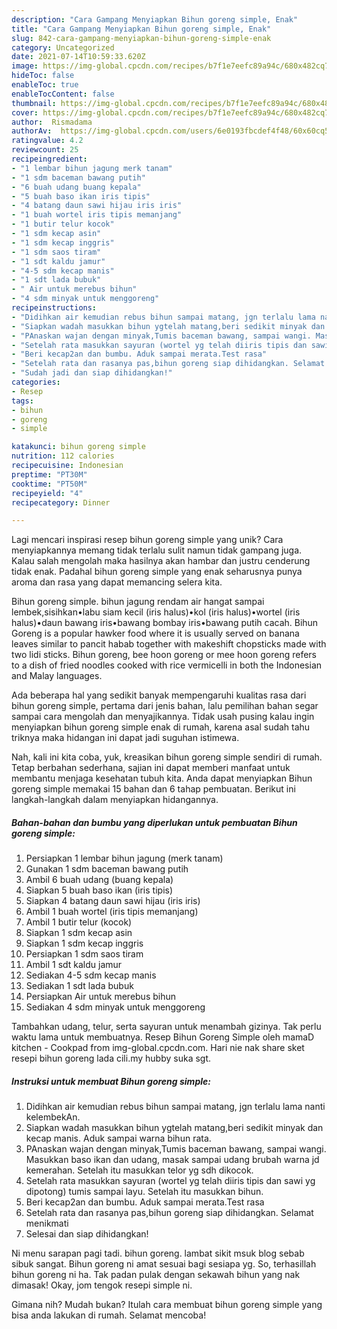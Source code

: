 ```yaml
---
description: "Cara Gampang Menyiapkan Bihun goreng simple, Enak"
title: "Cara Gampang Menyiapkan Bihun goreng simple, Enak"
slug: 842-cara-gampang-menyiapkan-bihun-goreng-simple-enak
category: Uncategorized
date: 2021-07-14T10:59:33.620Z
image: https://img-global.cpcdn.com/recipes/b7f1e7eefc89a94c/680x482cq70/bihun-goreng-simple-foto-resep-utama.jpg
hideToc: false
enableToc: true
enableTocContent: false
thumbnail: https://img-global.cpcdn.com/recipes/b7f1e7eefc89a94c/680x482cq70/bihun-goreng-simple-foto-resep-utama.jpg
cover: https://img-global.cpcdn.com/recipes/b7f1e7eefc89a94c/680x482cq70/bihun-goreng-simple-foto-resep-utama.jpg
author:  Rismadama
authorAv:  https://img-global.cpcdn.com/users/6e0193fbcdef4f48/60x60cq50/avatar.jpg
ratingvalue: 4.2
reviewcount: 25
recipeingredient:
- "1 lembar bihun jagung merk tanam"
- "1 sdm baceman bawang putih"
- "6 buah udang buang kepala"
- "5 buah baso ikan iris tipis"
- "4 batang daun sawi hijau iris iris"
- "1 buah wortel iris tipis memanjang"
- "1 butir telur kocok"
- "1 sdm kecap asin"
- "1 sdm kecap inggris"
- "1 sdm saos tiram"
- "1 sdt kaldu jamur"
- "4-5 sdm kecap manis"
- "1 sdt lada bubuk"
- " Air untuk merebus bihun"
- "4 sdm minyak untuk menggoreng"
recipeinstructions:
- "Didihkan air kemudian rebus bihun sampai matang, jgn terlalu lama nanti kelembekAn."
- "Siapkan wadah masukkan bihun ygtelah matang,beri sedikit minyak dan kecap manis. Aduk sampai warna bihun rata."
- "PAnaskan wajan dengan minyak,Tumis baceman bawang, sampai wangi. Masukkan baso ikan dan udang, masak sampai udang brubah warna jd kemerahan. Setelah itu masukkan telor yg sdh dikocok."
- "Setelah rata masukkan sayuran (wortel yg telah diiris tipis dan sawi yg dipotong) tumis sampai layu. Setelah itu masukkan bihun."
- "Beri kecap2an dan bumbu. Aduk sampai merata.Test rasa"
- "Setelah rata dan rasanya pas,bihun goreng siap dihidangkan. Selamat menikmati"
- "Sudah jadi dan siap dihidangkan!"
categories:
- Resep
tags:
- bihun
- goreng
- simple

katakunci: bihun goreng simple 
nutrition: 112 calories
recipecuisine: Indonesian
preptime: "PT30M"
cooktime: "PT50M"
recipeyield: "4"
recipecategory: Dinner

---
```



Lagi mencari inspirasi resep bihun goreng simple yang unik? Cara menyiapkannya memang tidak terlalu sulit namun tidak gampang juga. Kalau salah mengolah maka hasilnya akan hambar dan justru cenderung tidak enak. Padahal bihun goreng simple yang enak seharusnya punya aroma dan rasa yang dapat memancing selera kita.


Bihun goreng simple. bihun jagung rendam air hangat sampai lembek,sisihkan•labu siam kecil (iris halus)•kol (iris halus)•wortel (iris halus)•daun bawang iris•bawang bombay iris•bawang putih cacah. Bihun Goreng is a popular hawker food where it is usually served on banana leaves similar to pancit habab together with makeshift chopsticks made with two lidi sticks. Bihun goreng, bee hoon goreng or mee hoon goreng refers to a dish of fried noodles cooked with rice vermicelli in both the Indonesian and Malay languages.

Ada beberapa hal yang sedikit banyak mempengaruhi kualitas rasa dari bihun goreng simple, pertama dari jenis bahan, lalu pemilihan bahan segar sampai cara mengolah dan menyajikannya. Tidak usah pusing kalau ingin menyiapkan bihun goreng simple enak di rumah, karena asal sudah tahu triknya maka hidangan ini dapat jadi suguhan istimewa.


Nah, kali ini kita coba, yuk, kreasikan bihun goreng simple sendiri di rumah. Tetap berbahan sederhana, sajian ini dapat memberi manfaat untuk membantu menjaga kesehatan tubuh kita. Anda dapat menyiapkan Bihun goreng simple memakai 15 bahan dan 6 tahap pembuatan. Berikut ini langkah-langkah dalam menyiapkan hidangannya.

<!--inarticleads1-->

##### Bahan-bahan dan bumbu yang diperlukan untuk pembuatan Bihun goreng simple:

1. Persiapkan 1 lembar bihun jagung (merk tanam)
1. Gunakan 1 sdm baceman bawang putih
1. Ambil 6 buah udang (buang kepala)
1. Siapkan 5 buah baso ikan (iris tipis)
1. Siapkan 4 batang daun sawi hijau (iris iris)
1. Ambil 1 buah wortel (iris tipis memanjang)
1. Ambil 1 butir telur (kocok)
1. Siapkan 1 sdm kecap asin
1. Siapkan 1 sdm kecap inggris
1. Persiapkan 1 sdm saos tiram
1. Ambil 1 sdt kaldu jamur
1. Sediakan 4-5 sdm kecap manis
1. Sediakan 1 sdt lada bubuk
1. Persiapkan  Air untuk merebus bihun
1. Sediakan 4 sdm minyak untuk menggoreng


Tambahkan udang, telur, serta sayuran untuk menambah gizinya. Tak perlu waktu lama untuk membuatnya. Resep Bihun Goreng Simple oleh mamaD kitchen - Cookpad from img-global.cpcdn.com. Hari nie nak share sket resepi bihun goreng lada cili.my hubby suka sgt. 

<!--inarticleads2-->

##### Instruksi untuk membuat Bihun goreng simple:

1. Didihkan air kemudian rebus bihun sampai matang, jgn terlalu lama nanti kelembekAn.
1. Siapkan wadah masukkan bihun ygtelah matang,beri sedikit minyak dan kecap manis. Aduk sampai warna bihun rata.
1. PAnaskan wajan dengan minyak,Tumis baceman bawang, sampai wangi. Masukkan baso ikan dan udang, masak sampai udang brubah warna jd kemerahan. Setelah itu masukkan telor yg sdh dikocok.
1. Setelah rata masukkan sayuran (wortel yg telah diiris tipis dan sawi yg dipotong) tumis sampai layu. Setelah itu masukkan bihun.
1. Beri kecap2an dan bumbu. Aduk sampai merata.Test rasa
1. Setelah rata dan rasanya pas,bihun goreng siap dihidangkan. Selamat menikmati
1. Selesai dan siap dihidangkan!

Ni menu sarapan pagi tadi. bihun goreng. lambat sikit msuk blog sebab sibuk sangat. Bihun goreng ni amat sesuai bagi sesiapa yg. So, terhasillah bihun goreng ni ha. Tak padan pulak dengan sekawah bihun yang nak dimasak! Okay, jom tengok resepi simple ni. 

Gimana nih? Mudah bukan? Itulah cara membuat bihun goreng simple yang bisa anda lakukan di rumah. Selamat mencoba!
